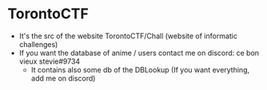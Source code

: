 # TorontoCTF
- It's the src of the website TorontoCTF/Chall (website of informatic challenges)
- If you want the database of anime / users contact me on discord: ce bon vieux stevie#9734
  - It contains also some db of the DBLookup (If you want everything, add me on discord)
